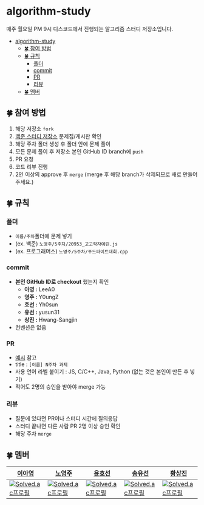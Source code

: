 # algorithm-study

매주 월요일 PM 9시 디스코드에서 진행되는 알고리즘 스터디 저장소입니다.

- [algorithm-study](#algorithm-study)
  - [🍀 참여 방법](#-참여-방법)
  - [🍀 규칙](#-규칙)
    - [폴더](#폴더)
    - [commit](#commit)
    - [PR](#pr)
    - [리뷰](#리뷰)
  - [🍀 멤버](#-멤버)

## 🍀 참여 방법

1. 해당 저장소 `fork`
2. [백준 스터디 저장소](https://www.acmicpc.net/group/12274) 문제집/게시판 확인
3. 해당 주차 폴더 생성 후 폴더 안에 문제 풀이
4. 모든 문제 풀이 후 저장소 본인 GitHub ID branch에 `push`
5. PR 요청
6. 코드 리뷰 진행
7. 2인 이상의 approve 후 `merge` (merge 후 해당 branch가 삭제되므로 새로 만들어주세요.)

## 🍀 규칙

### 폴더

- `이름/주차`폴더에 문제 넣기
- (ex. 백준) `노영주/5주차/20953_고고학자예린.js`
- (ex. 프로그래머스) `노영주/5주차/푸드파이트대회.cpp`

### commit

- **본인 GitHub ID로 checkout** 했는지 확인
  - **아영 :** LeeA0
  - **영주 :** Y0ungZ
  - **호선 :** Yh0sun
  - **유선 :** yusun31
  - **상진 :** Hwang-Sangjin
- 컨벤션은 없음

### PR

- [예시](https://github.com/Y0ungZ/algorithm-study/pull/1) 참고
- title : `[이름] N주차 과제`
- 사용 언어 라벨 붙이기 : JS, C/C++, Java, Python (없는 것은 본인이 만든 후 넣기)
- 적어도 2명의 승인을 받아야 merge 가능

### 리뷰

- 질문에 있다면 PR이나 스터디 시간에 질의응답
- 스터디 끝나면 다른 사람 PR 2명 이상 승인 확인
- 해당 주차 `merge`

## 🍀 멤버

| [이아영](https://github.com/LeeA0)                                                                                                       | [노영주](https://github.com/Y0ungZ)                                                                                                   | [윤호선](https://github.com/Yh0sun)                                                                                                         | [송유선](https://github.com/yusun31)                                                                                                             | [황상진](https://github.com/Hwang-Sangjin)                                                                                                               |
| ------------------------------------------------------------------------------------------------------------ | -------------------------------------------------------------------------------------------------------- | -------------------------------------------------------------------------------------------------------------- | ------------------------------------------------------------------------------------------------------------------ | -------------------------------------------------------------------------------------------------------------------- |
| [![Solved.ac프로필](http://mazassumnida.wtf/api/mini/generate_badge?boj=lay0711)](https://solved.ac/lay0711) | [![Solved.ac프로필](http://mazassumnida.wtf/api/mini/generate_badge?boj=at8in)](https://solved.ac/at8in) | [![Solved.ac프로필](http://mazassumnida.wtf/api/mini/generate_badge?boj=hy770819)](https://solved.ac/hy770819) | [![Solved.ac프로필](http://mazassumnida.wtf/api/mini/generate_badge?boj=yousun2286)](https://solved.ac/yousun2286) | [![Solved.ac프로필](http://mazassumnida.wtf/api/mini/generate_badge?boj=magpies1221)](https://solved.ac/magpies1221) |
